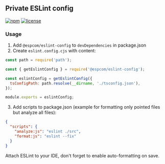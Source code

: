 ## Private ESLint config

[![npm](https://img.shields.io/npm/v/@espcom/eslint-config)](https://www.npmjs.com/package/@espcom/eslint-config)
[![license](https://img.shields.io/npm/l/@espcom/eslint-config)](https://github.com/esbuild-plugins-community/eslint-config/blob/main/LICENSE)

### Usage

1. Add `@espcom/eslint-config` to `devDependencies` in package.json
2. Create `eslint.config.cjs` with content:
```javascript
const path = require('path');

const { getEslintConfig } = require('@espcom/eslint-config');

const eslintConfig = getEslintConfig({
  tsConfigPath: path.resolve(__dirname, './tsconfig.json'),
});

module.exports = eslintConfig;
```
3. Add scripts to package.json (example for formatting only pointed files but analyze all files):
```json
{
  "scripts": {
    "analyze:js": "eslint ./src",
    "format:js": "eslint --fix"
  }
}
```

Attach ESLint to your IDE, don't forget to enable auto-formatting on save.

